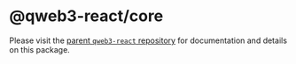 # @qweb3-react/core

Please visit the [parent `qweb3-react` repository](https://github.com/qiswapexchange/qweb3-react) for documentation and details on this package.
